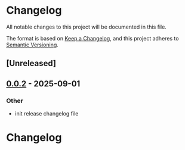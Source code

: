 # Changelog

All notable changes to this project will be documented in this file.

The format is based on [Keep a Changelog](https://keepachangelog.com/en/1.0.0/),
and this project adheres to [Semantic Versioning](https://semver.org/spec/v2.0.0.html).

## [Unreleased]

## [0.0.2](https://github.com/graphql-hive/router/compare/hive-router-query-planner-v0.0.1...hive-router-query-planner-v0.0.2) - 2025-09-01

### Other

- init release changelog file
# Changelog
